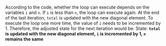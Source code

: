 According to the code, whether the loop can execute depends on the variables `i` and `n`. If `i` is less than `n`, the loop can execute again. At the end of the last iteration, `total` is updated with the new diagonal element. To execute the loop one more time, the value of `i` needs to be incremented by 1. Therefore, the adjusted state for the next iteration would be:
State: **`total` is updated with the new diagonal element, `i` is incremented by 1, `n` remains the same**